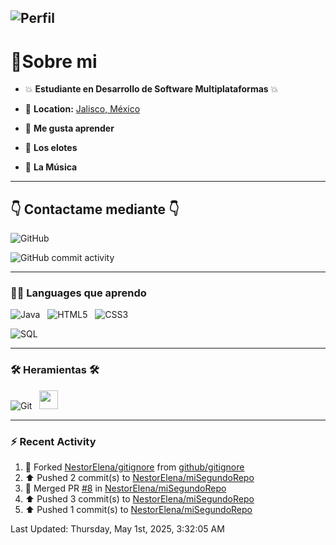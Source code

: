 
![Perfil](https://capsule-render.vercel.app/api?type=waving&height=300&color=gradient&text=Nestor%20Elena%20&fontAlign=50&textBg=false&animation=twinkling&strokeWidth=1)
---

 <h1>🔌Sobre mi </h1>

- :boom: **Estudiante en Desarrollo de Software Multiplataformas** :boom:

- 📍 **Location:** <a href="https://maps.app.goo.gl/Qa86PXzRYnqsuYJ69">Jalisco, México</a>

- :brain: **Me gusta aprender**

- :corn: **Los elotes**

- :guitar: **La Música**

---

## :point_down: Contactame mediante :point_down:

 ![GitHub](https://img.shields.io/website?url=https%3A%2F%2Fgithub.com%2FNestorElena
 )

![GitHub commit activity](https://img.shields.io/github/commit-activity/m/NestorElena/NestorElena)

---

 <h3>👨‍💻 Languages que aprendo</h3>

![Java](https://img.shields.io/badge/Java-ED8B00?style=for-the-badge&logo=openjdk&logoColor=white)&nbsp;&nbsp;
![HTML5](https://img.shields.io/badge/HTML5-E34F26?style=for-the-badge&logo=html5&logoColor=white)&nbsp;&nbsp;
![CSS3](https://img.shields.io/badge/CSS3-1572B6?style=for-the-badge&logo=css3&logoColor=white)&nbsp;&nbsp;

![SQL](https://img.shields.io/badge/SQL-316192?style=for-the-badge&logo=postgresql&logoColor=white)&nbsp;&nbsp;

 ---

### 🛠️ **Heramientas** 🛠️

![Git](https://img.shields.io/badge/Git-F05032?style=for-the-badge&logo=git&logoColor=white)&nbsp;&nbsp;
<img style='height: 30px;' src="https://img.shields.io/badge/GitHub-181717?style=for-the-badge&logo=github&logoColor=white" />&nbsp;&nbsp;

---

### :zap: Recent Activity
<!--RECENT_ACTIVITY:start-->
1. 🔱 Forked [NestorElena/gitignore](https://github.com/NestorElena/gitignore) from [github/gitignore](https://github.com/github/gitignore)<br>
2. ⬆️ Pushed 2 commit(s) to [NestorElena/miSegundoRepo](https://github.com/NestorElena/miSegundoRepo)<br>
3. 🎉 Merged PR [#8](https://github.com/NestorElena/miSegundoRepo/pull/8) in [NestorElena/miSegundoRepo](https://github.com/NestorElena/miSegundoRepo)<br>
4. ⬆️ Pushed 3 commit(s) to [NestorElena/miSegundoRepo](https://github.com/NestorElena/miSegundoRepo)<br>
5. ⬆️ Pushed 1 commit(s) to [NestorElena/miSegundoRepo](https://github.com/NestorElena/miSegundoRepo)<br>
<!--RECENT_ACTIVITY:end-->
<!--RECENT_ACTIVITY:last_update-->
Last Updated: Thursday, May 1st, 2025, 3:32:05 AM
<!--RECENT_ACTIVITY:last_update_end-->

